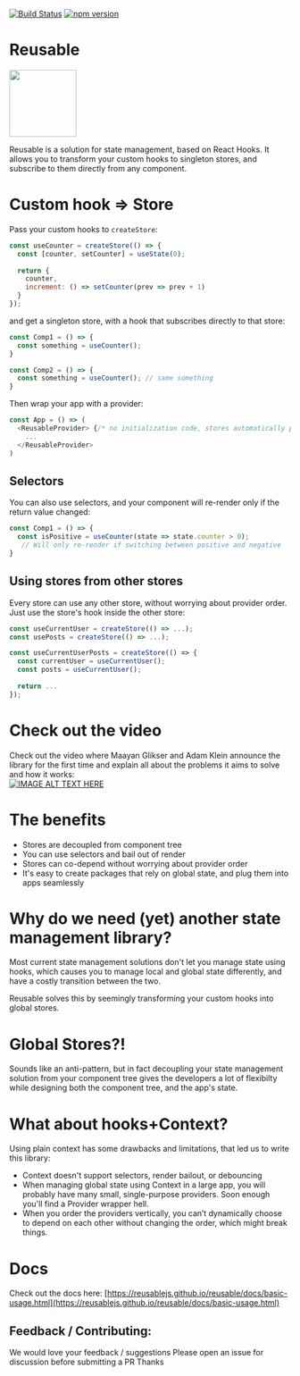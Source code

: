 [![Build Status](https://circleci.com/gh/reusablejs/reusable.svg?style=svg)](https://circleci.com/gh/reusablejs/reusable)
[![npm version](https://badge.fury.io/js/reusable.svg)](https://badge.fury.io/js/reusable)

# Reusable
<img src="https://github.com/reusablejs/reusable/blob/master/public/reusable.png?raw=true" width="120"/>

Reusable is a solution for state management, based on React Hooks.
It allows you to transform your custom hooks to singleton stores, and subscribe to them directly from any component.


# Custom hook => Store
Pass your custom hooks to `createStore`:

```javascript
const useCounter = createStore(() => {
  const [counter, setCounter] = useState(0);
  
  return {
    counter,
    increment: () => setCounter(prev => prev + 1)
  }
});
```

and get a singleton store, with a hook that subscribes directly to that store:
```javascript
const Comp1 = () => {
  const something = useCounter();
}

const Comp2 = () => {
  const something = useCounter(); // same something
}
```

Then wrap your app with a provider:
```javascript
const App = () => (
  <ReusableProvider> {/* no initialization code, stores automatically plug into the top provider */}
    ...
  </ReusableProvider>
)
```

## Selectors
You can also use selectors, and your component will re-render only if the return value changed:  

```javascript
const Comp1 = () => {
  const isPositive = useCounter(state => state.counter > 0);
   // Will only re-render if switching between positive and negative
}
```

## Using stores from other stores
Every store can use any other store, without worrying about provider order.
Just use the store's hook inside the other store:
```javascript
const useCurrentUser = createStore(() => ...);
const usePosts = createStore(() => ...);

const useCurrentUserPosts = createStore(() => {
  const currentUser = useCurrentUser();
  const posts = useCurrentUser();
  
  return ...
});
```

# Check out the video
Check out the video where Maayan Glikser and Adam Klein announce the library for the first time and explain all about the problems it aims to solve and how it works:  
[![IMAGE ALT TEXT HERE](https://img.youtube.com/vi/oy-6urveWzo/0.jpg)](https://www.youtube.com/watch?v=oy-6urveWzo)


# The benefits
- Stores are decoupled from component tree
- You can use selectors and bail out of render
- Stores can co-depend without worrying about provider order
- It's easy to create packages that rely on global state, and plug them into apps seamlessly

# Why do we need (yet) another state management library?
Most current state management solutions don't let you manage state using hooks, which causes you to manage local and global state differently, and have a costly transition between the two.

Reusable solves this by seemingly transforming your custom hooks into global stores.

# Global Stores?!
Sounds like an anti-pattern, but in fact decoupling your state management solution from your component tree gives the developers a lot of flexibilty while designing both the component tree, and the app's state.

# What about hooks+Context?
Using plain context has some drawbacks and limitations, that led us to write this library:
- Context doesn't support selectors, render bailout, or debouncing
- When managing global state using Context in a large app, you will probably have many small, single-purpose providers. Soon enough you'll find a Provider wrapper hell.
- When you order the providers vertically, you can’t dynamically choose to depend on each other without changing the order, which might break things.

# Docs
Check out the docs here:
[https://reusablejs.github.io/reusable/docs/basic-usage.html](https://reusablejs.github.io/reusable/docs/basic-usage.html)


## Feedback / Contributing:
We would love your feedback / suggestions
Please open an issue for discussion before submitting a PR
Thanks
